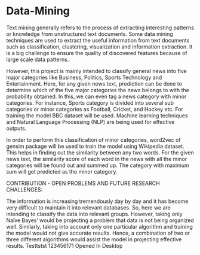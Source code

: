 ﻿# Data-Mining

Text mining generally refers to the process of extracting interesting patterns or knowledge from unstructured text documents. Some data mining techniques are used to extract the useful information from text documents such as classification, clustering, visualization and information extraction. It is a big challenge to ensure the quality of discovered features because of large scale data patterns.

However, this project is mainly intended to classify general news into five major categories like Business, Politics, Sports Technology and Entertainment. Here, for any given news text, prediction can be done to determine which of the five major categories the news belongs to with the probability obtained. In this, we can even tag a news category with minor categories. For instance, Sports category is divided into several sub categories or minor categories as Football, Cricket, and Hockey etc. For training the model BBC dataset will be used. Machine learning techniques and Natural Language Processing (NLP) are being used for effective outputs.

In order to perform this classification of minor categories, word2vec of gensim package will be used to train the model using Wikipedia dataset. This helps in finding out the similarity between any two words. For the given news text, the similarity score of each word in the news with all the minor categories will be found out and summed up. The category with maximum sum will get predicted as the minor category.


CONTRIBUTION - OPEN PROBLEMS AND FUTURE RESEARCH CHALLENGES:

The information is increasing tremendously day by day and it has become very difficult to maintain it into relevant databases. So, here we are intending to classify the data into relevant groups. However, taking only Naïve Bayes’ would be projecting a problem that data is not being organized well. Similarly, taking into account only one particular algorithm and training the model would not give accurate results. Hence, a combination of two or three different algorithms would assist the model in projecting effective results. 
Testtstst
123456171
Opened In Desktop

